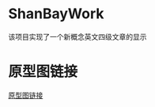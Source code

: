 # ShanBayWork

该项目实现了一个新概念英文四级文章的显示

# 原型图链接

[原型图链接](https://modao.cc/app/vdzhJvg5S5kE7Mt869opBWk3w8CN1fl)
